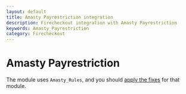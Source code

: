 ```yaml
---
layout: default
title: Amasty Payrestriction integration
description: Firecheckout integration with Amasty Payrestriction
keywords: Amasty_Payrestriction
category: Firecheckout
---
```


# Amasty Payrestriction

The module uses `Amasty_Rules`, and you should
[apply the fixes](/firecheckout/supported-modules/amasty-rules/) for that module.
